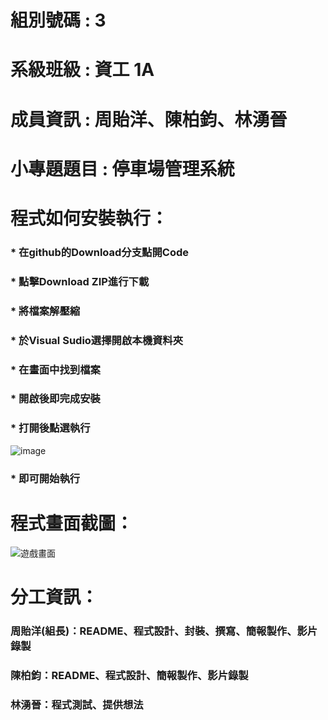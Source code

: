 # 組別號碼 : 3
# 系級班級 : 資工 1A
# 成員資訊 : 周貽洋、陳柏鈞、林湧晉
# 小專題題目 : 停車場管理系統

# 程式如何安裝執行：
### * 在github的Download分支點開Code
### * 點擊Download ZIP進行下載
### * 將檔案解壓縮
### * 於Visual Sudio選擇開啟本機資料夾
### * 在畫面中找到檔案
### * 開啟後即完成安裝
### * 打開後點選執行
![image]()
### * 即可開始執行
# 程式畫面截圖：
![遊戲畫面]()
# 分工資訊：
### 周貽洋(組長)：README、程式設計、封裝、撰寫、簡報製作、影片錄製
### 陳柏鈞：README、程式設計、簡報製作、影片錄製
### 林湧晉：程式測試、提供想法
